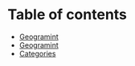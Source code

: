 # Table of contents

* [Geogramint](README.md)
* [Geogramint](<README (1).md>)
* [Categories](categories.md)
